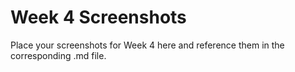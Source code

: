 # Week 4 Screenshots

Place your screenshots for Week 4 here and reference them in the corresponding .md file.
